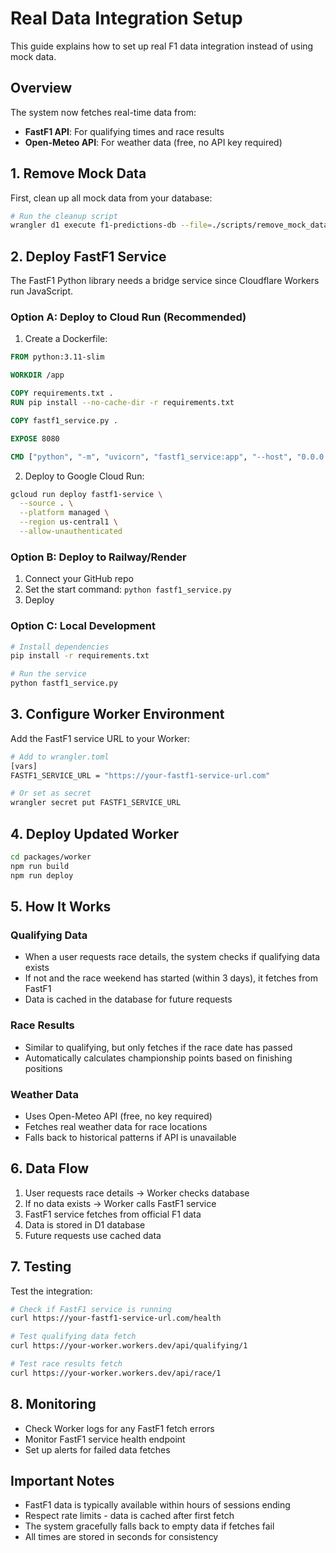 # Real Data Integration Setup

This guide explains how to set up real F1 data integration instead of using mock data.

## Overview

The system now fetches real-time data from:
- **FastF1 API**: For qualifying times and race results
- **Open-Meteo API**: For weather data (free, no API key required)

## 1. Remove Mock Data

First, clean up all mock data from your database:

```bash
# Run the cleanup script
wrangler d1 execute f1-predictions-db --file=./scripts/remove_mock_data.sql
```

## 2. Deploy FastF1 Service

The FastF1 Python library needs a bridge service since Cloudflare Workers run JavaScript.

### Option A: Deploy to Cloud Run (Recommended)

1. Create a Dockerfile:
```dockerfile
FROM python:3.11-slim

WORKDIR /app

COPY requirements.txt .
RUN pip install --no-cache-dir -r requirements.txt

COPY fastf1_service.py .

EXPOSE 8080

CMD ["python", "-m", "uvicorn", "fastf1_service:app", "--host", "0.0.0.0", "--port", "8080"]
```

2. Deploy to Google Cloud Run:
```bash
gcloud run deploy fastf1-service \
  --source . \
  --platform managed \
  --region us-central1 \
  --allow-unauthenticated
```

### Option B: Deploy to Railway/Render

1. Connect your GitHub repo
2. Set the start command: `python fastf1_service.py`
3. Deploy

### Option C: Local Development

```bash
# Install dependencies
pip install -r requirements.txt

# Run the service
python fastf1_service.py
```

## 3. Configure Worker Environment

Add the FastF1 service URL to your Worker:

```bash
# Add to wrangler.toml
[vars]
FASTF1_SERVICE_URL = "https://your-fastf1-service-url.com"

# Or set as secret
wrangler secret put FASTF1_SERVICE_URL
```

## 4. Deploy Updated Worker

```bash
cd packages/worker
npm run build
npm run deploy
```

## 5. How It Works

### Qualifying Data
- When a user requests race details, the system checks if qualifying data exists
- If not and the race weekend has started (within 3 days), it fetches from FastF1
- Data is cached in the database for future requests

### Race Results
- Similar to qualifying, but only fetches if the race date has passed
- Automatically calculates championship points based on finishing positions

### Weather Data
- Uses Open-Meteo API (free, no key required)
- Fetches real weather data for race locations
- Falls back to historical patterns if API is unavailable

## 6. Data Flow

1. User requests race details → Worker checks database
2. If no data exists → Worker calls FastF1 service
3. FastF1 service fetches from official F1 data
4. Data is stored in D1 database
5. Future requests use cached data

## 7. Testing

Test the integration:

```bash
# Check if FastF1 service is running
curl https://your-fastf1-service-url.com/health

# Test qualifying data fetch
curl https://your-worker.workers.dev/api/qualifying/1

# Test race results fetch  
curl https://your-worker.workers.dev/api/race/1
```

## 8. Monitoring

- Check Worker logs for any FastF1 fetch errors
- Monitor FastF1 service health endpoint
- Set up alerts for failed data fetches

## Important Notes

- FastF1 data is typically available within hours of sessions ending
- Respect rate limits - data is cached after first fetch
- The system gracefully falls back to empty data if fetches fail
- All times are stored in seconds for consistency